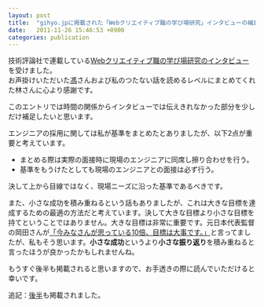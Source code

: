 ```yaml
---
layout: post
title:  "gihyo.jpに掲載された「Webクリエイティブ職の学び場研究」インタビューの補足"
date:   2011-11-26 15:46:53 +0900
categories: publication
---
```


技術評論社で連載している[Webクリエイティブ職の学び場研究のインタビュー](http://gihyo.jp/design/serial/01/creative/0005)を受けました。  
お声掛けいただいた[馮](https://www.facebook.com/tomihisa)さんおよび私のつたない話を読めるレベルにまとめてくれた林さんに心より感謝です。

このエントリでは時間の関係からインタビューでは伝えきれなかった部分を少しだけ補足したいと思います。

エンジニアの採用に関しては私が基準をまとめたとありましたが、以下2点が重要と考えています。

* まとめる際は実際の面接時に現場のエンジニアに同席し擦り合わせを行う。
* 基準をもうけたとしても現場のエンジニアとの面接は必ず行う。

決して上から目線ではなく、現場ニーズに沿った基準であるべきです。

また、小さな成功を積み重ねるという話もありましたが、これは大きな目標を達成するための最適の方法だと考えています。決して大きな目標より小さな目標を持てということではありません。大きな目標は非常に重要です。元日本代表監督の岡田さんが[「今みなさんが思っている10倍、目標は大事です。」](http://bizmakoto.jp/makoto/articles/0912/14/news010_4.html)と言ってましたが、私もそう思います。**小さな成功**というより**小さな振り返り**を積み重ねると言ったほうが良かったかもしれませんね。

もうすぐ後半も掲載されると思いますので、お手透きの際に読んでいただけると幸いです。

追記：[後半](http://gihyo.jp/design/serial/01/creative/0006)も掲載されました。
